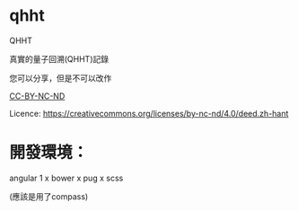 # qhht
QHHT

真實的量子回溯(QHHT)記錄

您可以分享，但是不可以改作

[CC-BY-NC-ND](https://creativecommons.org/licenses/by-nc-nd/4.0/deed.zh-hant)

Licence:
https://creativecommons.org/licenses/by-nc-nd/4.0/deed.zh-hant

# 開發環境：

angular 1  x  bower  x  pug  x scss

(應該是用了compass)
